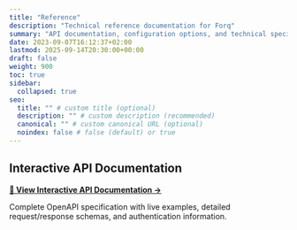 ```yaml
---
title: "Reference"
description: "Technical reference documentation for Forq"
summary: "API documentation, configuration options, and technical specifications"
date: 2023-09-07T16:12:37+02:00
lastmod: 2025-09-14T20:30:00+00:00
draft: false
weight: 900
toc: true
sidebar:
  collapsed: true
seo:
  title: "" # custom title (optional)
  description: "" # custom description (recommended)
  canonical: "" # custom canonical URL (optional)
  noindex: false # false (default) or true
---
```


## Interactive API Documentation

**[📖 View Interactive API Documentation →](/documentation-portal/api/)**

Complete OpenAPI specification with live examples, detailed request/response schemas, and authentication information.

